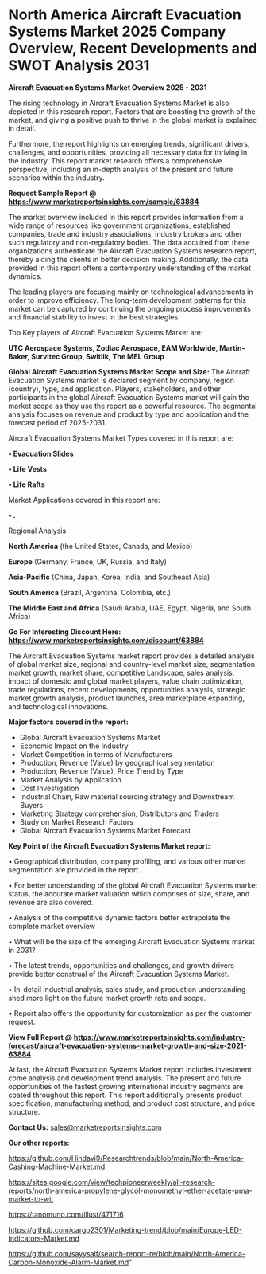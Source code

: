 # North America Aircraft Evacuation Systems Market 2025 Company Overview, Recent Developments and SWOT Analysis 2031

<Strong> Aircraft Evacuation Systems Market Overview 2025 - 2031</strong>

The rising technology in Aircraft Evacuation Systems Market is also depicted in this research report. Factors that are boosting the growth of the market, and giving a positive push to thrive in the global market is explained in detail.

Furthermore, the report highlights on emerging trends, significant drivers, challenges, and opportunities, providing all necessary data for thriving in the industry. This report market research offers a comprehensive perspective, including an in-depth analysis of the present and future scenarios within the industry.

<strong>Request Sample Report @ <a href=https://www.marketreportsinsights.com/sample/63884>https://www.marketreportsinsights.com/sample/63884</a></strong>

The market overview included in this report provides information from a wide range of resources like government organizations, established companies, trade and industry associations, industry brokers and other such regulatory and non-regulatory bodies. The data acquired from these organizations authenticate the Aircraft Evacuation Systems research report, thereby aiding the clients in better decision making. Additionally, the data provided in this report offers a contemporary understanding of the market dynamics.

The leading players are focusing mainly on technological advancements in order to improve efficiency. The long-term development patterns for this market can be captured by continuing the ongoing process improvements and financial stability to invest in the best strategies.

Top Key players of Aircraft Evacuation Systems Market are:

<strong>UTC Aerospace Systems, Zodiac Aerospace, EAM Worldwide, Martin-Baker, Survitec Group, Switlik, The MEL Group</strong>

<strong><b>Global Aircraft Evacuation Systems Market Scope and Size:</b></strong>
The Aircraft Evacuation Systems market is declared segment by company, region (country), type, and application. Players, stakeholders, and other participants in the global Aircraft Evacuation Systems market will gain the market scope as they use the report as a powerful resource. The segmental analysis focuses on revenue and product by type and application and the forecast period of 2025-2031.

Aircraft Evacuation Systems Market Types covered in this report are:

<strong>• Evacuation Slides

• Life Vests

• Life Rafts</strong>

Market Applications covered in this report are:

<strong>• .</strong> 

Regional Analysis

<strong>North America</strong> (the United States, Canada, and Mexico)

<strong>Europe</strong> (Germany, France, UK, Russia, and Italy)

<strong>Asia-Pacific</strong> (China, Japan, Korea, India, and Southeast Asia)

<strong>South America</strong> (Brazil, Argentina, Colombia, etc.)

<strong>The Middle East and Africa</strong> (Saudi Arabia, UAE, Egypt, Nigeria, and South Africa)

<strong>Go For Interesting Discount Here: <a href=https://www.marketreportsinsights.com/discount/63884>https://www.marketreportsinsights.com/discount/63884</a></strong>

The Aircraft Evacuation Systems market report provides a detailed analysis of global market size, regional and country-level market size, segmentation market growth, market share, competitive Landscape, sales analysis, impact of domestic and global market players, value chain optimization, trade regulations, recent developments, opportunities analysis, strategic market growth analysis, product launches, area marketplace expanding, and technological innovations.

<strong><b>Major factors covered in the report:</b></strong>
<ul>
  <li>Global Aircraft Evacuation Systems Market </li>
  <li>Economic Impact on the Industry</li>
  <li>Market Competition in terms of Manufacturers</li>
  <li>Production, Revenue (Value) by geographical segmentation</li>
  <li>Production, Revenue (Value), Price Trend by Type</li>
  <li>Market Analysis by Application</li>
  <li>Cost Investigation</li>
  <li>Industrial Chain, Raw material sourcing strategy and Downstream Buyers</li>
  <li>Marketing Strategy comprehension, Distributors and Traders</li>
  <li>Study on Market Research Factors</li>
  <li>Global Aircraft Evacuation Systems Market Forecast</li>
</ul>

<strong><b>Key Point of the Aircraft Evacuation Systems Market report:</b></strong>

• Geographical distribution, company profiling, and various other market segmentation are provided in the report.

• For better understanding of the global Aircraft Evacuation Systems market status, the accurate market valuation which comprises of size, share, and revenue are also covered.

• Analysis of the competitive dynamic factors better extrapolate the complete market overview

• What will be the size of the emerging Aircraft Evacuation Systems market in 2031?

• The latest trends, opportunities and challenges, and growth drivers provide better construal of the Aircraft Evacuation Systems Market.

• In-detail industrial analysis, sales study, and production understanding shed more light on the future market growth rate and scope.

• Report also offers the opportunity for customization as per the customer request.

<strong><b>View Full Report @ <a href=https://www.marketreportsinsights.com/industry-forecast/aircraft-evacuation-systems-market-growth-and-size-2021-63884>https://www.marketreportsinsights.com/industry-forecast/aircraft-evacuation-systems-market-growth-and-size-2021-63884</a></b></strong>


At last, the Aircraft Evacuation Systems Market report includes investment come analysis and development trend analysis. The present and future opportunities of the fastest growing international industry segments are coated throughout this report. This report additionally presents product specification, manufacturing method, and product cost structure, and price structure.

<strong>Contact Us:</strong>
sales@marketreportsinsights.com

<strong>Our other reports:</strong>

<a href=https://github.com/Hindavi9/Researchtrends/blob/main/North-America-Cashing-Machine-Market.md>https://github.com/Hindavi9/Researchtrends/blob/main/North-America-Cashing-Machine-Market.md</a>

<a href=https://sites.google.com/view/techpioneerweekly/all-research-reports/north-america-propylene-glycol-monomethyl-ether-acetate-pma-market-to-wit>https://sites.google.com/view/techpioneerweekly/all-research-reports/north-america-propylene-glycol-monomethyl-ether-acetate-pma-market-to-wit</a>

<a href=https://tanomuno.com/illust/471716>https://tanomuno.com/illust/471716</a>

<a href=https://github.com/cargo2301/Marketing-trend/blob/main/Europe-LED-Indicators-Market.md>https://github.com/cargo2301/Marketing-trend/blob/main/Europe-LED-Indicators-Market.md</a>

<a href=https://github.com/sayysaif/search-report-re/blob/main/North-America-Carbon-Monoxide-Alarm-Market.md>https://github.com/sayysaif/search-report-re/blob/main/North-America-Carbon-Monoxide-Alarm-Market.md</a>"
